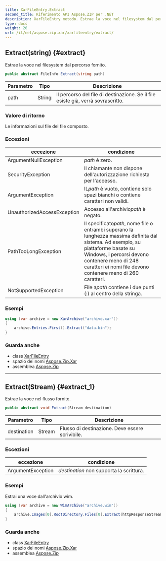 ```yaml
---
title: XarFileEntry.Extract
second_title: Riferimento API Aspose.ZIP per .NET
description: XarFileEntry metodo. Estrae la voce nel filesystem dal percorso fornito.
type: docs
weight: 20
url: /it/net/aspose.zip.xar/xarfileentry/extract/
---
```

## Extract(string) {#extract}

Estrae la voce nel filesystem dal percorso fornito.

```csharp
public abstract FileInfo Extract(string path)
```

| Parametro | Tipo | Descrizione |
| --- | --- | --- |
| path | String | Il percorso del file di destinazione. Se il file esiste già, verrà sovrascritto. |

### Valore di ritorno

Le informazioni sul file del file composto.

### Eccezioni

| eccezione | condizione |
| --- | --- |
| ArgumentNullException | *path* è zero. |
| SecurityException | Il chiamante non dispone dell'autorizzazione richiesta per l'accesso. |
| ArgumentException | IL*path* è vuoto, contiene solo spazi bianchi o contiene caratteri non validi. |
| UnauthorizedAccessException | Accesso all'archivio*path* è negato. |
| PathTooLongException | Il specificato*path*, nome file o entrambi superano la lunghezza massima definita dal sistema. Ad esempio, su piattaforme basate su Windows, i percorsi devono contenere meno di 248 caratteri ei nomi file devono contenere meno di 260 caratteri. |
| NotSupportedException | File a*path* contiene i due punti (:) al centro della stringa. |

### Esempi

```csharp
using (var archive = new XarArchive("archive.xar"))
{
    archive.Entries.First().Extract("data.bin");
}
```

### Guarda anche

* class [XarFileEntry](../)
* spazio dei nomi [Aspose.Zip.Xar](../../xarfileentry/)
* assemblea [Aspose.Zip](../../../)

---

## Extract(Stream) {#extract_1}

Estrae la voce nel flusso fornito.

```csharp
public abstract void Extract(Stream destination)
```

| Parametro | Tipo | Descrizione |
| --- | --- | --- |
| destination | Stream | Flusso di destinazione. Deve essere scrivibile. |

### Eccezioni

| eccezione | condizione |
| --- | --- |
| ArgumentException | *destination* non supporta la scrittura. |

### Esempi

Estrai una voce dall'archivio wim.

```csharp
using (var archive = new WimArchive("archive.wim"))
{
    archive.Images[0].RootDirectory.Files[0].Extract(httpResponseStream);
}
```

### Guarda anche

* class [XarFileEntry](../)
* spazio dei nomi [Aspose.Zip.Xar](../../xarfileentry/)
* assemblea [Aspose.Zip](../../../)


